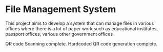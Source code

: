 # File Management System

This project aims to develop a system that can manage files in various offices where there is a lot of paper work such as educational institutes, passport offices, various other government offices

QR code Scanning complete.
Hardcoded QR code generation complete.
